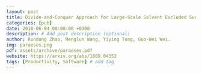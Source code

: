 ```yaml
---
layout: post
title: Divide-and-Conquer Approach for Large-Scale Solvent Excluded Surface
categories: [pub]
date: 2018-06-04 00:00:00 +0300
description: # Add post description (optional)
author: Rundong Zhao, Menglun Wang, Yiying Tong, Guo-Wei Wei.
img: paraeses.png
pdf: assets/archive/paraeses.pdf
website: https://arxiv.org/abs/1809.04352
tags: [Productivity, Software] # add tag
---
```

